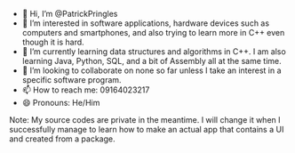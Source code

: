 - 👋 Hi, I’m @PatrickPringles
- 👀 I’m interested in software applications, hardware devices such as computers and smartphones, and also trying to learn more in C++ even though it is hard.
- 🌱 I’m currently learning data structures and algorithms in C++. I am also learning Java, Python, SQL, and a bit of Assembly all at the same time.
- 💞️ I’m looking to collaborate on none so far unless I take an interest in a specific software program.
- 📫 How to reach me: 09164023217
- 😄 Pronouns: He/Him





Note: My source codes are private in the meantime. I will change it when I successfully manage to learn how to make an actual app that contains a UI and created from a package.
